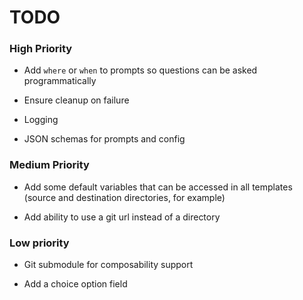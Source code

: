 # TODO

### High Priority

- Add `where` or `when` to prompts so questions can be asked programmatically

- Ensure cleanup on failure

- Logging

- JSON schemas for prompts and config

### Medium Priority

- Add some default variables that can be accessed in all templates (source and destination directories, for example)

- Add ability to use a git url instead of a directory


### Low priority

- Git submodule for composability support

- Add a choice option field
